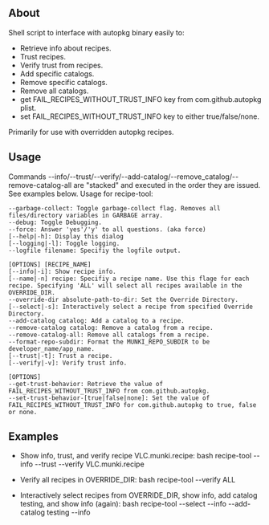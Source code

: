 ## About ##
Shell script to interface with autopkg binary easily to:
- Retrieve info about recipes.
- Trust recipes.
- Verify trust from recipes.
- Add specific catalogs.
- Remove specific catalogs.
- Remove all catalogs.
- get FAIL_RECIPES_WITHOUT_TRUST_INFO key from com.github.autopkg plist.
- set FAIL_RECIPES_WITHOUT_TRUST_INFO key to either true/false/none.

Primarily for use with overridden autopkg recipes.

## Usage ##
Commands --info/--trust/--verify/--add-catalog/--remove_catalog/--remove-catalog-all are "stacked" and executed in the order they are issued. See examples below.
Usage for recipe-tool:

	--garbage-collect: Toggle garbage-collect flag. Removes all files/directory variables in GARBAGE array.
	--debug: Toggle Debugging.
	--force: Answer 'yes'/'y' to all questions. (aka force)
	[--help|-h]: Display this dialog
	[--logging|-l]: Toggle logging.
	--logfile filename: Specifiy the logfile output.

	[OPTIONS] [RECIPE_NAME]
	[--info|-i]: Show recipe info.
	[--name|-n] recipe: Specifiy a recipe name. Use this flage for each recipe. Specifying 'ALL' will select all recipes available in the OVERRIDE_DIR.
	--override-dir absolute-path-to-dir: Set the Override Directory.
	[--select|-s]: Interactively select a recipe from specified Override Directory.
	--add-catalog catalog: Add a catalog to a recipe.
	--remove-catalog catalog: Remove a catalog from a recipe.
	--remove-catalog-all: Remove all catalogs from a recipe.
	--format-repo-subdir: Format the MUNKI_REPO_SUBDIR to be developer_name/app_name.
	[--trust|-t]: Trust a recipe.
	[--verify|-v]: Verify trust info.

	[OPTIONS]
	--get-trust-behavior: Retrieve the value of FAIL_RECIPES_WITHOUT_TRUST_INFO from com.github.autopkg.
	--set-trust-behavior-[true|false|none]: Set the value of FAIL_RECIPES_WITHOUT_TRUST_INFO for com.github.autopkg to true, false or none.

## Examples ##

- Show info, trust, and verify recipe VLC.munki.recipe:
	bash recipe-tool --info --trust --verify VLC.munki.recipe

- Verify all recipes in OVERRIDE_DIR:
	bash recipe-tool --verify ALL

- Interactively select recipes from OVERRIDE_DIR, show info, add catalog testing, and show info (again):
	bash recipe-tool --select --info --add-catalog testing --info
